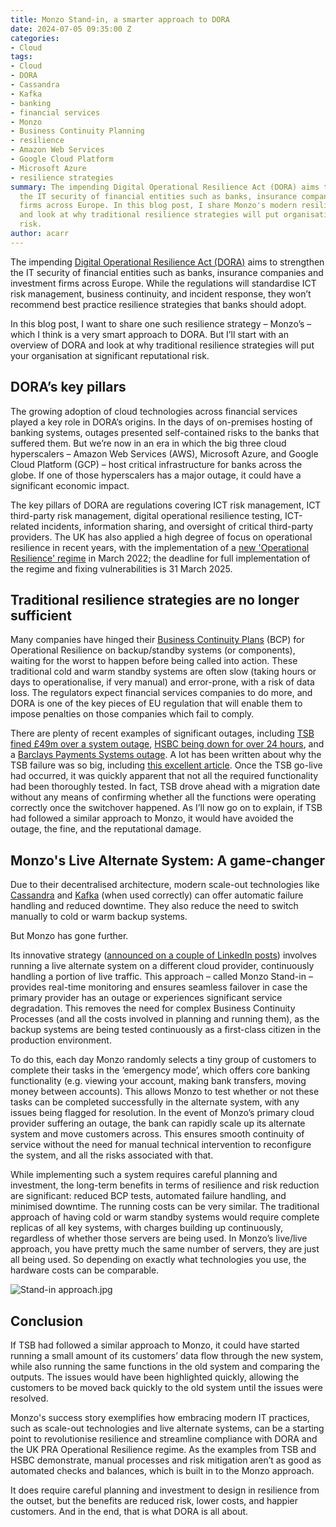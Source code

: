 ```yaml
---
title: Monzo Stand-in, a smarter approach to DORA
date: 2024-07-05 09:35:00 Z
categories:
- Cloud
tags:
- Cloud
- DORA
- Cassandra
- Kafka
- banking
- financial services
- Monzo
- Business Continuity Planning
- resilience
- Amazon Web Services
- Google Cloud Platform
- Microsoft Azure
- resilience strategies
summary: The impending Digital Operational Resilience Act (DORA) aims to strengthen
  the IT security of financial entities such as banks, insurance companies and investment
  firms across Europe. In this blog post, I share Monzo's modern resilience strategy
  and look at why traditional resilience strategies will put organisations at significant
  risk.
author: acarr
---
```


The impending [Digital Operational Resilience Act (DORA)](https://eur-lex.europa.eu/eli/reg/2022/2554/oj) aims to strengthen the IT security of financial entities such as banks, insurance companies and investment firms across Europe. While the regulations will standardise ICT risk management, business continuity, and incident response, they won’t recommend best practice resilience strategies that banks should adopt.

In this blog post, I want to share one such resilience strategy – Monzo’s – which I think is a very smart approach to DORA. But I’ll start with an overview of DORA and look at why traditional resilience strategies will put your organisation at significant reputational risk.

## DORA’s key pillars

The growing adoption of cloud technologies across financial services played a key role in DORA’s origins. In the days of on-premises hosting of banking systems, outages presented self-contained risks to the banks that suffered them. But we’re now in an era in which the big three cloud hyperscalers – Amazon Web Services (AWS), Microsoft Azure, and Google Cloud Platform (GCP) – host critical infrastructure for banks across the globe. If one of those hyperscalers has a major outage, it could have a significant economic impact.

The key pillars of DORA are regulations covering ICT risk management, ICT third-party risk management, digital operational resilience testing, ICT-related incidents, information sharing, and oversight of critical third-party providers. The UK has also applied a high degree of focus on operational resilience in recent years, with the implementation of a [new 'Operational Resilience' regime](https://www.bankofengland.co.uk/prudential-regulation/publication/2021/march/operational-resilience-sop) in March 2022; the deadline for full implementation of the regime and fixing vulnerabilities is 31 March 2025.

## Traditional resilience strategies are no longer sufficient

Many companies have hinged their [Business Continuity Plans](https://www.investopedia.com/terms/b/business-continuity-planning.asp#:\~:text=Business%20continuity%20plans%20(BCPs)%20are,function%20quickly%20when%20disaster%20strikes.) (BCP) for Operational Resilience on backup/standby systems (or components), waiting for the worst to happen before being called into action. These traditional cold and warm standby systems are often slow (taking hours or days to operationalise, if very manual) and error-prone, with a risk of data loss. The regulators expect financial services companies to do more, and DORA is one of the key pieces of EU regulation that will enable them to impose penalties on those companies which fail to comply.

There are plenty of recent examples of significant outages, including [TSB fined £49m over a system outage](https://www.ft.com/content/b0f6a461-7314-42fd-b76b-7a134bd77fac), [HSBC being down for over 24 hours](https://www.bbc.co.uk/news/technology-67514068), and a [Barclays Payments Systems outage](https://www.bbc.co.uk/news/business-68671228). A lot has been written about why the TSB failure was so big, including [this excellent article](https://jonstevenshall.medium.com/lessons-from-the-tsb-failure-a-perfect-storm-of-waterfall-failures-4f4d2e789b35). Once the TSB go-live had occurred, it was quickly apparent that not all the required functionality had been thoroughly tested. In fact, TSB drove ahead with a migration date without any means of confirming whether all the functions were operating correctly once the switchover happened. As I’ll now go on to explain, if TSB had followed a similar approach to Monzo, it would have avoided the outage, the fine, and the reputational damage.

## Monzo's Live Alternate System: A game-changer

Due to their decentralised architecture, modern scale-out technologies like [Cassandra](https://cassandra.apache.org/_/index.html) and [Kafka](https://kafka.apache.org/) (when used correctly) can offer automatic failure handling and reduced downtime. They also reduce the need to switch manually to cold or warm backup systems.

But Monzo has gone further.

Its innovative strategy ([announced on a couple of LinkedIn posts](https://www.linkedin.com/posts/adlawson_for-the-past-few-months-a-small-number-of-activity-7196409975689068544-1fOS/)) involves running a live alternate system on a different cloud provider, continuously handling a portion of live traffic. This approach – called Monzo Stand-in – provides real-time monitoring and ensures seamless failover in case the primary provider has an outage or experiences significant service degradation. This removes the need for complex Business Continuity Processes (and all the costs involved in planning and running them), as the backup systems are being tested continuously as a first-class citizen in the production environment.

To do this, each day Monzo randomly selects a tiny group of customers to complete their tasks in the ‘emergency mode’, which offers core banking functionality (e.g. viewing your account, making bank transfers, moving money between accounts). This allows Monzo to test whether or not these tasks can be completed successfully in the alternate system, with any issues being flagged for resolution. In the event of Monzo’s primary cloud provider suffering an outage, the bank can rapidly scale up its alternate system and move customers across. This ensures smooth continuity of service without the need for manual technical intervention to reconfigure the system, and all the risks associated with that.

While implementing such a system requires careful planning and investment, the long-term benefits in terms of resilience and risk reduction are significant: reduced BCP tests, automated failure handling, and minimised downtime. The running costs can be very similar.  The traditional approach of having cold or warm standby systems would require complete replicas of all key systems, with charges building up continuously, regardless of whether those servers are being used. In Monzo’s live/live approach, you have pretty much the same number of servers, they are just all being used. So depending on exactly what technologies you use, the hardware costs can be comparable.

![Stand-in approach.jpg](/uploads/Stand-in%20approach.jpg)

## Conclusion

If TSB had followed a similar approach to Monzo, it could have started running a small amount of its customers’ data flow through the new system, while also running the same functions in the old system and comparing the outputs. The issues would have been highlighted quickly, allowing the customers to be moved back quickly to the old system until the issues were resolved.

Monzo's success story exemplifies how embracing modern IT practices, such as scale-out technologies and live alternate systems, can be a starting point to revolutionise resilience and streamline compliance with DORA and the UK PRA Operational Resilience regime. As the examples from TSB and HSBC demonstrate, manual processes and risk mitigation aren’t as good as automated checks and balances, which is built in to the Monzo approach.

It does require careful planning and investment to design in resilience from the outset, but the benefits are reduced risk, lower costs, and happier customers. And in the end, that is what DORA is all about.